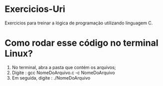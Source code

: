 # Exercicios-Uri

Exercicios para treinar a lógica de programação utilizando linguagem C. 


# Como rodar esse código no terminal Linux? 

1. No terminal, abra a pasta que contém os arquivos;
2.  Digite : gcc NomeDoArquivo.c -c NomeDoArquivo
3. Em seguida, digite : ./NomeDoArquivo 
